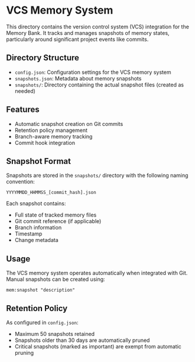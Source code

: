 # VCS Memory System

This directory contains the version control system (VCS) integration for the Memory Bank. It tracks and manages snapshots of memory states, particularly around significant project events like commits.

## Directory Structure

- `config.json`: Configuration settings for the VCS memory system
- `snapshots.json`: Metadata about memory snapshots
- `snapshots/`: Directory containing the actual snapshot files (created as needed)

## Features

- Automatic snapshot creation on Git commits
- Retention policy management
- Branch-aware memory tracking
- Commit hook integration

## Snapshot Format

Snapshots are stored in the `snapshots/` directory with the following naming convention:

```
YYYYMMDD_HHMMSS_[commit_hash].json
```

Each snapshot contains:

- Full state of tracked memory files
- Git commit reference (if applicable)
- Branch information
- Timestamp
- Change metadata

## Usage

The VCS memory system operates automatically when integrated with Git. Manual snapshots can be created using:

```
mem:snapshot "description"
```

## Retention Policy

As configured in `config.json`:

- Maximum 50 snapshots retained
- Snapshots older than 30 days are automatically pruned
- Critical snapshots (marked as important) are exempt from automatic pruning
